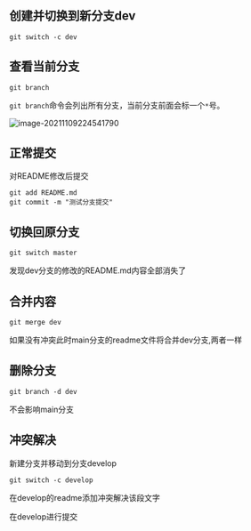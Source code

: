 ## 创建并切换到新分支dev

```
git switch -c dev
```

## 查看当前分支

```
git branch
```

`git branch`命令会列出所有分支，当前分支前面会标一个`*`号。

![image-20211109224541790](https://gitee.com/zhang754/blogimg/raw/master/img/image-20211109224541790.png)

## 正常提交

对README修改后提交

```
git add README.md
git commit -m "测试分支提交"
```

## 切换回原分支

```
git switch master
```

发现dev分支的修改的README.md内容全部消失了

## 合并内容

```
git merge dev
```

如果没有冲突此时main分支的readme文件将合并dev分支,两者一样

## 删除分支

```
git branch -d dev
```

不会影响main分支

## 冲突解决

新建分支并移动到分支develop

```
git switch -c develop
```

在develop的readme添加冲突解决该段文字

在develop进行提交
